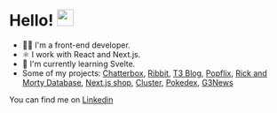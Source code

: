 ### <h1 align="left">Hello! <img src="https://raw.githubusercontent.com/kaueMarques/kaueMarques/master/hi.gif" width="30px"></h1>

- 👨‍💻 I'm a front-end developer.
- ⚛️ I work with React and Next.js.
-  🌱 I'm currently learning Svelte.
- Some of my projects:
<a href="https://chatterboxes.vercel.app/" target="_blank" title="Realtime chat app">Chatterbox</a>,
<a href="https://ribbit-zeta.vercel.app/" target="_blank" title="Forum built with Next 13 and Drizzle ORM">Ribbit</a>,
<a href="https://t3-blog-pi.vercel.app/" target="_blank" title="Forum built with the T3 Stack">T3 Blog</a>,
<a href="https://popflix-app.vercel.app/" target="_blank" title="Movies website">Popflix</a>,
<a href="https://rick-and-morty-base.vercel.app/" target="_blank" title="Rick And Morty Database">Rick and Morty Database</a>,
<a href="https://nextjs-ignite-shop.vercel.app/" target="_blank" title="E-commerce built with Next.js and Stripe">Next.js shop</a>,
<a href="https://cluster-forum.com/" target="_blank" title="Forum built with React and GraphQL">Cluster</a>,
<a href="https://pokedex-leojuriolli.vercel.app/" target="_blank" title="Pokedex">Pokedex</a>,
<a href="https://g3news.vercel.app/" target="_blank" title="Gaming news website">G3News</a>

You can find me on <a href="https://www.linkedin.com/in/leonardojuriolli/" target="_blank" title="LinkedIn">Linkedin</a> <br>

